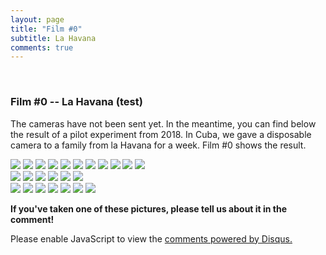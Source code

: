 ```yaml
---
layout: page
title: "Film #0"
subtitle: La Havana
comments: true
---
```


<br>

### Film #0 -- La Havana (test)

The cameras have not been sent yet. In the meantime, you can find below the result of a pilot experiment from 2018.
In Cuba, we gave a disposable camera to a family from la Havana for a week. Film #0 shows the result.

<div class="row">
  <div class="column">
    <a href="/images/photo/film1/000002.JPG"><img src="/images/photo/film1/000002.JPG"></a>
    <a href="/images/photo/film1/000007.JPG"><img src="/images/photo/film1/000007.JPG"></a>
    <a href="/images/photo/film1/000008.JPG"><img src="/images/photo/film1/000008.JPG"></a>
    <a href="/images/photo/film1/000009.JPG"><img src="/images/photo/film1/000009.JPG"></a>
    <a href="/images/photo/film1/000010.JPG"><img src="/images/photo/film1/000010.JPG"></a>
    <a href="/images/photo/film1/000011.JPG"><img src="/images/photo/film1/000011.JPG"></a>
    <a href="/images/photo/film1/000012.JPG"><img src="/images/photo/film1/000012.JPG"></a>
    <a href="/images/photo/film1/000013.JPG"><img src="/images/photo/film1/000013.JPG"></a>
    <a href="/images/photo/film1/000014.JPG"><img src="/images/photo/film1/000014.JPG"></a>
    <a href="/images/photo/film1/000015.JPG"><img src="/images/photo/film1/000015.JPG"></a>
    <a href="/images/photo/film1/000016.JPG"><img src="/images/photo/film1/000016.JPG"></a>
  </div>
  <div class="column">
    <a href="/images/photo/film1/000017.JPG"><img src="/images/photo/film1/000017.JPG"></a>
    <a href="/images/photo/film1/000018.JPG"><img src="/images/photo/film1/000018.JPG"></a>
    <a href="/images/photo/film1/000019.JPG"><img src="/images/photo/film1/000019.JPG"></a>
    <a href="/images/photo/film1/000020.JPG"><img src="/images/photo/film1/000020.JPG"></a>
    <a href="/images/photo/film1/000021.JPG"><img src="/images/photo/film1/000021.JPG"></a>
    <a href="/images/photo/film1/000022.JPG"><img src="/images/photo/film1/000022.JPG"></a>
  </div>
  <div class="column">
    <a href="/images/photo/film1/000023.JPG"><img src="/images/photo/film1/000023.JPG"></a>
    <a href="/images/photo/film1/000024.JPG"><img src="/images/photo/film1/000024.JPG"></a>
    <a href="/images/photo/film1/000025.JPG"><img src="/images/photo/film1/000025.JPG"></a>
    <a href="/images/photo/film1/000026.JPG"><img src="/images/photo/film1/000026.JPG"></a>
    <a href="/images/photo/film1/000027.JPG"><img src="/images/photo/film1/000027.JPG"></a>
    <a href="/images/photo/film1/000028.JPG"><img src="/images/photo/film1/000028.JPG"></a>
    <a href="/images/photo/film1/000029.JPG"><img src="/images/photo/film1/000029.JPG"></a>
  </div>
</div>


**If you've taken one of these pictures, please tell us about it in the comment!**
<br>

<div id="disqus_thread"></div>
<script>
    /**
    *  RECOMMENDED CONFIGURATION VARIABLES: EDIT AND UNCOMMENT THE SECTION BELOW TO INSERT DYNAMIC VALUES FROM YOUR PLATFORM OR CMS.
    *  LEARN WHY DEFINING THESE VARIABLES IS IMPORTANT: https://disqus.com/admin/universalcode/#configuration-variables    */
    /*
    var disqus_config = function () {
    this.page.url = "shootnpass.github.io";  // Replace PAGE_URL with your page's canonical URL variable
    this.page.identifier = PAGE_IDENTIFIER; // Replace PAGE_IDENTIFIER with your page's unique identifier variable
    };
    */
    (function() { // DON'T EDIT BELOW THIS LINE
    var d = document, s = d.createElement('script');
    s.src = 'https://EXAMPLE.disqus.com/embed.js';
    s.setAttribute('data-timestamp', +new Date());
    (d.head || d.body).appendChild(s);
    })();
</script>
<noscript>Please enable JavaScript to view the <a href="https://disqus.com/?ref_noscript">comments powered by Disqus.</a></noscript>